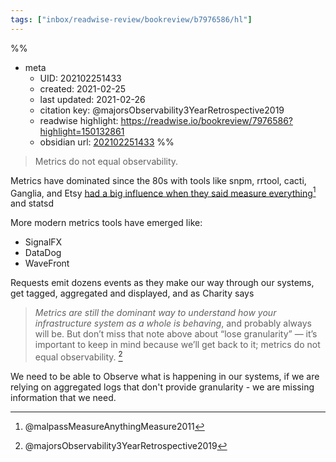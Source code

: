 ```yaml
---
tags: ["inbox/readwise-review/bookreview/b7976586/hl"]
---
```

%%
- meta
	- UID: 202102251433
	- created: 2021-02-25
	- last updated: 2021-02-26
	- citation key: @majorsObservability3YearRetrospective2019
	- readwise highlight: https://readwise.io/bookreview/7976586?highlight=150132861
	- obsidian url: [202102251433](obsidian://open?vault=readwise-review-inbox&file=inbox%2Fzets%2F202102251433%20RW-R%20-%20o11y%20goes%20beyond%20metrics)
%%

> Metrics do not equal observability.

Metrics have dominated since the 80s with tools like snpm, rrtool, cacti, Ganglia, and Etsy [had a big influence when they said measure everything](https://codeascraft.com/2011/02/15/measure-anything-measure-everything)[^1] and statsd

More modern metrics tools have emerged like:
- SignalFX
- DataDog
- WaveFront 

Requests emit dozens events as they make our way through our systems, get tagged, aggregated and displayed, and as Charity says

> _Metrics are still the dominant way to understand how your infrastructure system as a whole is behaving_, and probably always will be. But don’t miss that note above about “lose granularity” — it’s important to keep in mind because we’ll get back to it; metrics do not equal observability. [^2]

We need to be able to Observe what is happening in our systems, if we are relying on aggregated logs that don't provide granularity - we are missing information that we need.

[^1]: @malpassMeasureAnythingMeasure2011
[^2]: @majorsObservability3YearRetrospective2019
